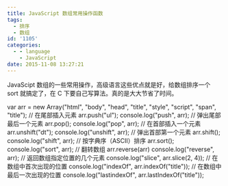 ```yaml
---
title: JavaScript 数组常用操作函数
tags:
  - 排序
  - 数组
id: '1105'
categories:
  - - language
    - JavaScript
date: 2015-11-08 13:27:21
---
```


JavaScipt 数组的一些常用操作，高级语言这些优点就是好，给数组排序一个 sort 就搞定了，在 C 下要自己写算法。真的是大大节省了时间。

var arr = new Array("html", "body", "head", "title", "style", "script", "span", "title");
// 在尾部插入元素
arr.push("ul");
console.log("push", arr);
// 弹出尾部最后一个元素
arr.pop();
console.log("pop", arr);
// 在首部插入一个元素
arr.unshift("dt");
console.log("unshift", arr);
// 弹出首部第一个元素
arr.shift();
console.log("shift", arr);
// 按字典序（ASCII）排序
arr.sort();
console.log("sort", arr);
// 翻转数组
arr.reverse(arr)
console.log("reverse", arr);
// 返回数组指定位置的几个元素
console.log("slice", arr.slice(2, 4));
// 在数组中首次出现的位置
console.log("indexOf", arr.indexOf("title"));
// 在数组中最后一次出现的位置
console.log("lastindexOf", arr.lastIndexOf("title"));